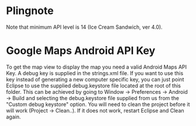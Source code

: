 Plingnote
=========
Note that minimum API level is 14 (Ice Cream Sandwich, ver 4.0).

Google Maps Android API Key
=========
To get the map view to display the map you need a valid Android Maps API Key.
A debug key is supplied in the strings.xml file. If you want to use this key
instead of generating a new computer specific key, you can just point
Eclipse to use the supplied debug.keystore file located at the root of this folder. 
This can be achieved by going to Window -> Preferences -> Android -> Build 
and selecting the debug.keystore file supplied from us from the "Custom debug keystore"
option. You will need to clean the project before it will work (Project -> Clean..). 
If it does not work, restart Eclipse and Clean again.